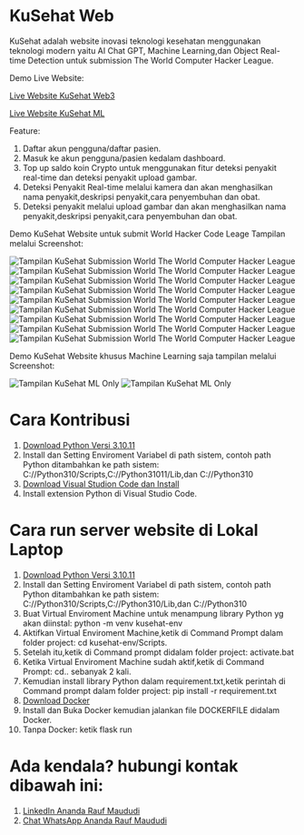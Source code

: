 # KuSehat Web
KuSehat adalah website inovasi teknologi kesehatan menggunakan teknologi modern yaitu AI Chat GPT, Machine Learning,dan Object Real-time Detection untuk submission The World Computer Hacker League.


Demo Live Website:

[Live Website KuSehat Web3](http://kusehatweb3.kusehat.co.id/)


[Live Website KuSehat ML](http://kusehatml.kusehat.co.id/)

Feature:
1. Daftar akun pengguna/daftar pasien.
2. Masuk ke akun pengguna/pasien kedalam dashboard.
3. Top up saldo koin Crypto untuk menggunakan fitur deteksi penyakit real-time dan deteksi penyakit upload gambar.
4. Deteksi Penyakit Real-time melalui kamera dan akan menghasilkan nama penyakit,deskripsi penyakit,cara penyembuhan dan obat.
5. Deteksi penyakit melalui upload gambar dan akan menghasilkan nama penyakit,deskripsi penyakit,cara penyembuhan dan obat.


Demo KuSehat Website untuk submit World Hacker Code Leage Tampilan melalui Screenshot:

![Tampilan KuSehat Submission World The World Computer Hacker League ](https://github.com/sirrauf/KuSehat-Web3/blob/main/Hasil%20tampilan%20Screenshoot/SS%20Demo%20Website%20KuSehat%20Web3%20Only.png?raw=true)
![Tampilan KuSehat Submission World The World Computer Hacker League ](https://github.com/sirrauf/KuSehat-Web3/blob/main/Hasil%20tampilan%20Screenshoot/SS%20Demo%20Website%20KuSehat%20Web3%20Only2.png?raw=true)
![Tampilan KuSehat Submission World The World Computer Hacker League ](https://github.com/sirrauf/KuSehat-Web3/blob/main/Hasil%20tampilan%20Screenshoot/SS%20Demo%20Website%20KuSehat%20Web3%20Only3.png?raw=true)
![Tampilan KuSehat Submission World The World Computer Hacker League ](https://github.com/sirrauf/KuSehat-Web3/blob/main/Hasil%20tampilan%20Screenshoot/SS%20Demo%20Website%20KuSehat%20Web3%20Only4.png?raw=true)
![Tampilan KuSehat Submission World The World Computer Hacker League ](https://github.com/sirrauf/KuSehat-Web3/blob/main/Hasil%20tampilan%20Screenshoot/SS%20Demo%20Website%20KuSehat%20Web3%20Only5.png?raw=true)
![Tampilan KuSehat Submission World The World Computer Hacker League ](https://github.com/sirrauf/KuSehat-Web3/blob/main/Hasil%20tampilan%20Screenshoot/SS%20Demo%20Website%20KuSehat%20Web3%20Only6.png?raw=true)
![Tampilan KuSehat Submission World The World Computer Hacker League ](https://github.com/sirrauf/KuSehat-Web3/blob/main/Hasil%20tampilan%20Screenshoot/SS%20Demo%20Website%20KuSehat%20Web3%20Only7.png?raw=true)
![Tampilan KuSehat Submission World The World Computer Hacker League ](https://github.com/sirrauf/KuSehat-Web3/blob/main/Hasil%20tampilan%20Screenshoot/SS%20Demo%20Website%20KuSehat%20Web3%20Only8.png?raw=true)
![Tampilan KuSehat Submission World The World Computer Hacker League ](https://github.com/sirrauf/KuSehat-Web3/blob/main/Hasil%20tampilan%20Screenshoot/SS%20Demo%20Website%20KuSehat%20Web3%20Only9.png?raw=true)


Demo KuSehat Website khusus Machine Learning saja tampilan melalui Screenshot:

![Tampilan KuSehat ML Only](https://github.com/sirrauf/KuSehat-Web3/blob/main/Hasil%20tampilan%20Screenshoot/SS%20Demo%20Website%20KuSehat%20ML%20Only.png?raw=true)
![Tampilan KuSehat ML Only](https://github.com/sirrauf/KuSehat-Web3/blob/main/Hasil%20tampilan%20Screenshoot/SS%20Demo%20Website%20KuSehat%20ML%20Only2.png?raw=true)


# Cara Kontribusi
1. [Download Python Versi 3.10.11](https://www.python.org/downloads/release/python-31011/)
2. Install dan Setting Enviroment Variabel di path sistem, contoh path Python ditambahkan ke path sistem: C://Python310/Scripts,C://Python31011/Lib,dan C://Python310
3. [Download Visual Studion Code dan Install](https://code.visualstudio.com/)
4. Install extension Python di Visual Studio Code.

# Cara run server website di Lokal Laptop 
1. [Download Python Versi 3.10.11](https://www.python.org/downloads/release/python-31011/)
2. Install dan Setting Enviroment Variabel di path sistem, contoh path Python ditambahkan ke path sistem: C://Python310/Scripts,C://Python310/Lib,dan C://Python310
3. Buat Virtual Enviroment Machine untuk menampung library Python yg akan diinstal: python -m venv kusehat-env
4. Aktifkan Virtual Enviroment Machine,ketik di Command Prompt dalam folder project: cd kusehat-env/Scripts.
5. Setelah itu,ketik di Command prompt didalam folder project: activate.bat
6. Ketika Virtual Enviroment Machine sudah aktif,ketik di Command Prompt: cd.. sebanyak 2 kali.
7. Kemudian install library Python dalam requirement.txt,ketik perintah di Command prompt dalam folder project: pip install -r requirement.txt
8. [Download Docker](https://www.docker.com/products/docker-desktop/)
9. Install dan Buka Docker kemudian jalankan file DOCKERFILE didalam Docker.
10. Tanpa Docker: ketik flask run


# Ada kendala? hubungi kontak dibawah ini:

1. [LinkedIn Ananda Rauf Maududi](https://www.linkedin.com/in/sir-ananda-rauf-maududi?_l=en_US)
2. [Chat WhatsApp Ananda Rauf Maududi](https://wa.me/6285117041240)
